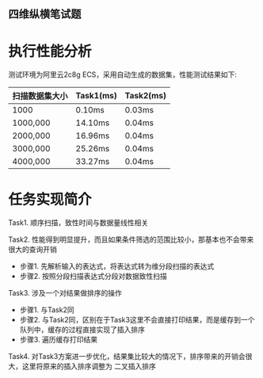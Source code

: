 四维纵横笔试题
---

# 执行性能分析

测试环境为阿里云2c8g ECS，采用自动生成的数据集，性能测试结果如下:

| 扫描数据集大小 |  Task1(ms) |Task2(ms)|
| ------------ |-------------|---------|
| 1000         |   0.10ms    | 0.03ms  |    
| 1000,000     |   14.10ms   | 0.04ms  |
| 2000,000     |   16.96ms   | 0.04ms  |
| 3000,000     |   25.26ms   | 0.04ms  |
| 4000,000     |   33.27ms   | 0.04ms |


# 任务实现简介

Task1. 顺序扫描，致性时间与数据量线性相关

Task2. 性能得到明显提升，而且如果条件筛选的范围比较小，那基本也不会带来很大的查询开销
* 步骤1. 先解析输入的表达式，将表达式转为维分段扫描的表达式
* 步骤2. 按照分段扫描表达式分段对数据致性扫描

Task3. 涉及一个对结果做排序的操作
* 步骤1. 与Task2同
* 步骤2. 与Task2同，区别在于Task3这里不会直接打印结果，而是缓存到一个队列中，缓存的过程直接实现了插入排序
* 步骤3. 遍历缓存打印结果

Task4. 对Task3方案进一步优化，结果集比较大的情况下，排序带来的开销会很大，这里将原来的插入排序调整为 二叉插入排序